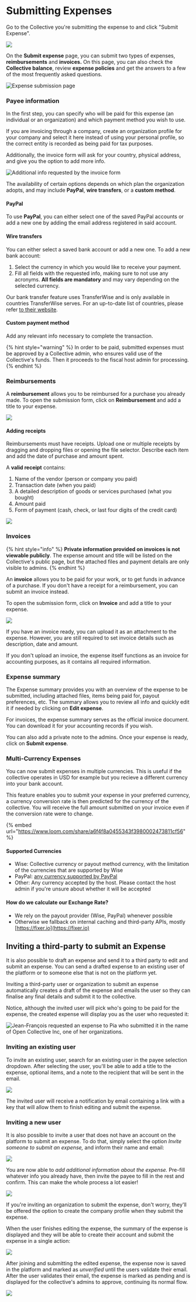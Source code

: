 # Submitting Expenses

Go to the Collective you're submitting the expense to and click "Submit Expense".

![](../.gitbook/assets/expenses\_submitting\_expenses\_2021-05-31.png)

On the **Submit expense** page, you can submit two types of expenses, **reimbursements** and **invoices.** On this page, you can also check the **Collective balance**, review **expense policies** and get the answers to a few of the most frequently asked questions.

![Expense submission page](../.gitbook/assets/expenses-and-getting-paid\_submitting-expenses\_typical-page-scheme\_2020-05-11.png)

### Payee information

In the first step, you can specify who will be paid for this expense (an individual or an organization) and which payment method you wish to use.

If you are invoicing through a company, create an organization profile for your company and select it here instead of using your personal profile, so the correct entity is recorded as being paid for tax purposes.

Additionally, the invoice form will ask for your country, physical address, and give you the option to add more info.

![Additional info requested by the invoice form](../.gitbook/assets/expenses-and-getting-paid\_submitting-expenses\_invoice-additional-info\_2020-05-12.png)

The availability of certain options depends on which plan the organization adopts, and may include **PayPal**, **wire transfers**, or a **custom method**.

#### PayPal

To use **PayPal**, you can either select one of the saved PayPal accounts or add a new one by adding the email address registered in said account.

#### Wire transfers

You can either select a saved bank account or add a new one. To add a new bank account:

1. Select the currency in which you would like to receive your payment.
2. Fill all fields with the requested info, making sure to not use any acronyms. **All fields are mandatory** and may vary depending on the selected currency.

Our bank transfer feature uses TransferWise and is only available in countries TransferWise serves. For an up-to-date list of countries, please refer [to their website](https://transferwise.com).

#### Custom payment method

Add any relevant info necessary to complete the transaction.

{% hint style="warning" %}
In order to be paid, submitted expenses must be approved by a Collective admin, who ensures valid use of the Collective's funds. Then it proceeds to the fiscal host admin for processing.
{% endhint %}

### Reimbursements

A **reimbursement** allows you to be reimbursed for a purchase you already made. To open the submission form, click on **Reimbursement** and add a title to your expense.

![](../.gitbook/assets/expenses-and-getting-paid\_submitting-expenses\_reimbursement-form\_2020-05-11.gif)

#### Adding receipts

Reimbursements must have receipts. Upload one or multiple receipts by dragging and dropping files or opening the file selector. Describe each item and add the date of purchase and amount spent.

A **valid receipt** contains:

1. Name of the vendor (person or company you paid) &#x20;
2. Transaction date (when you paid) &#x20;
3. A detailed description of goods or services purchased (what you bought) &#x20;
4. Amount paid &#x20;
5. Form of payment (cash, check, or last four digits of the credit card)

![](../.gitbook/assets/expenses-and-getting-paid\_submitting-expenses\_reimbursement-receipt\_2020-05-11.png)

### Invoices

{% hint style="info" %}
**Private information provided on invoices is not viewable publicly**. The expense amount and title will be listed on the Collective's public page, but the attached files and payment details are only visible to admins.
{% endhint %}

An **invoice** allows you to be paid for your work, or to get funds in advance of a purchase. If you don't have a receipt for a reimbursement, you can submit an invoice instead.

To open the submission form, click on **Invoice** and add a title to your expense.

![](../.gitbook/assets/expenses-and-getting-paid\_submitting-expenses\_invoice-form\_2020-05-12.gif)

If you have an invoice ready, you can upload it as an attachment to the expense. However, you are still required to set invoice details such as description, date and amount.

If you don't upload an invoice, the expense itself functions as an invoice for accounting purposes, as it contains all required information.

### Expense summary

The Expense summary provides you with an overview of the expense to be submitted, including attached files, items being paid for, payout preferences, etc. The summary allows you to review all info and quickly edit it if needed by clicking on **Edit expense**.

For invoices, the expense summary serves as the official invoice document. You can download it for your accounting records if you wish.

You can also add a private note to the admins. Once your expense is ready, click on **Submit expense**.

### Multi-Currency Expenses

You can now submit expenses in multiple currencies. This is useful if the collective operates in USD for example but you recieve a different currency into your bank account.&#x20;

This feature enables you to submit your expense in your preferred currency, a currency conversion rate is then predicted for the currency of the collective. You will receive the full amount submitted on your invoice even if the conversion rate were to change.&#x20;

{% embed url="https://www.loom.com/share/a6f4f8a0455343f3980002473811cf56" %}

#### Supported Currencies&#x20;

* Wise: Collective currency or payout method currency, with the limitation of the currencies that are supported by Wise
* PayPal: [any currency supported by PayPal](https://developer.paypal.com/docs/reports/reference/paypal-supported-currencies/)
* Other: Any currency accepted by the host. Please contact the host admin if you're unsure about whether it will be accepted

#### How do we calculate our Exchange Rate?&#x20;

* We rely on the payout provider (Wise, PayPal) whenever possible
* Otherwise we fallback on internal caching and third-party APIs, mostly [https://fixer.io](https://fixer.io)



## Inviting a third-party to submit an Expense

It is also possible to draft an expense and send it to a third party to edit and submit an expense. You can send a drafted expense to an existing user of the platform or to someone else that is not on the platform yet.

Inviting a third-party user or organization to submit an expense automatically creates a draft of the expense and emails the user so they can finalise any final details and submit it to the collective.

Notice, although the invited user will pick who's going to be paid for the expense, the created expense will display you as the user who requested it:

![Jean-François requested an expense to Pia who submitted it in the name of Open Collective Inc, one of her organizations.](<../.gitbook/assets/image (41).png>)

### Inviting an existing user

To invite an existing user, search for an existing user in the payee selection dropdown. After selecting the user, you'll be able to add a title to the expense, optional items, and a note to the recipient that will be sent in the email.

![](../.gitbook/assets/deepin-screen-recorder\_select-area\_20201116162535.gif)

The invited user will receive a notification by email containing a link with a key that will allow them to finish editing and submit the expense.

### Inviting a new user

It is also possible to invite a user that does not have an account on the platform to submit an expense. To do that, simply select the option _Invite someone to submit an expense,_ and inform their name and email:

![](../.gitbook/assets/expensesandgettingpaid\_submittingexpenses\_invitingnewuser\_2021\_4\_8.gif)

You are now able to _add additional information about the expense._ Pre-fill whatever info you already have, then invite the payee to fill in the rest and confirm. This can make the whole process a lot easier!

![](../.gitbook/assets/expensesandgettingpaid\_submittingexpenses\_addingadditionalinformation\_2021\_4\_20.gif)

If you're inviting an organization to submit the expense, don't worry, they'll be offered the option to create the company profile when they submit the expense.

When the user finishes editing the expense, the summary of the expense is displayed and they will be able to create their account and submit the expense in a single action:

![](<../.gitbook/assets/image (42).png>)

After joining and submitting the edited expense, the expense now is saved in the platform and marked as _unverified_ until the users validate their email. After the user validates their email, the expense is marked as pending and is displayed for the collective's admins to approve, continuing its normal flow.

![](<../.gitbook/assets/image (40).png>)

